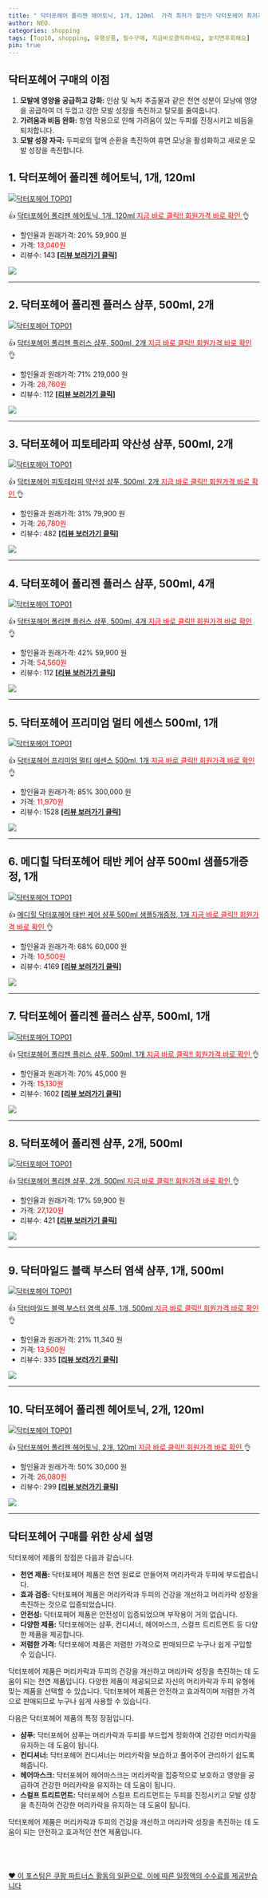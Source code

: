 ```yaml
---
title: " 닥터포헤어 폴리젠 헤어토닉, 1개, 120ml  가격 최저가 할인가 닥터포헤어 최저가 추천 제품 비교"
author: NEO.
categories: shopping
tags: [Top10, shopping, 유행상품, 필수구매, 지금바로클릭하세요, 놓치면후회해요]
pin: true
---
```

## 닥터포헤어 구매의 이점
1. **모발에 영양을 공급하고 강화:** 인삼 및 녹차 추출물과 같은 천연 성분이 모낭에 영양을 공급하여 더 두껍고 강한 모발 성장을 촉진하고 탈모를 줄여줍니다.
2. **가려움과 비듬 완화:** 항염 작용으로 인해 가려움이 있는 두피를 진정시키고 비듬을 퇴치합니다.
3. **모발 성장 자극:** 두피로의 혈액 순환을 촉진하여 휴면 모낭을 활성화하고 새로운 모발 성장을 촉진합니다.

   

## 1.  닥터포헤어 폴리젠 헤어토닉, 1개, 120ml 

[![닥터포헤어 TOP01](https://thumbnail10.coupangcdn.com/thumbnails/remote/490x490ex/image/retail/images/2978089366006611-de54946f-cdd7-4ead-85e2-2f10247e4f02.jpg)](https://link.coupang.com/re/AFFSDP?lptag=AF3617701&subid=GithubCoopas&pageKey=7851598412&traceid=V0-153&itemId=21402419696&vendorItemId=70980147545)


👍 [ 닥터포헤어 폴리젠 헤어토닉, 1개, 120ml  <font color=red> 지금 바로 클릭!! 회원가격 바로 확인 </font> ](https://link.coupang.com/re/AFFSDP?lptag=AF3617701&subid=GithubCoopas&pageKey=7851598412&traceid=V0-153&itemId=21402419696&vendorItemId=70980147545) 👌 


- 할인율과 원래가격: 20%  59,900   원
- 가격: <span style='color:red'>13,040원</span>
- 리뷰수: 143  [**[리뷰 보러가기 클릭]**](https://link.coupang.com/re/AFFSDP?lptag=AF3617701&subid=GithubCoopas&pageKey=7851598412&traceid=V0-153&itemId=21402419696&vendorItemId=70980147545)

[![](/discount_price.png)](https://link.coupang.com/re/AFFSDP?lptag=AF3617701&subid=GithubCoopas&pageKey=7851598412&traceid=V0-153&itemId=21402419696&vendorItemId=70980147545)

---


   

## 2.  닥터포헤어 폴리젠 플러스 샴푸, 500ml, 2개 

[![닥터포헤어 TOP01](https://thumbnail9.coupangcdn.com/thumbnails/remote/490x490ex/image/retail/images/1177100039789403-ea4ed86e-a91f-4b8a-b165-703204f8f6f9.jpg)](https://link.coupang.com/re/AFFSDP?lptag=AF3617701&subid=GithubCoopas&pageKey=7770123520&traceid=V0-153&itemId=20974572049&vendorItemId=85072875901)


👍 [ 닥터포헤어 폴리젠 플러스 샴푸, 500ml, 2개  <font color=red> 지금 바로 클릭!! 회원가격 바로 확인 </font> ](https://link.coupang.com/re/AFFSDP?lptag=AF3617701&subid=GithubCoopas&pageKey=7770123520&traceid=V0-153&itemId=20974572049&vendorItemId=85072875901) 👌 


- 할인율과 원래가격: 71%  219,000   원
- 가격: <span style='color:red'>28,760원</span>
- 리뷰수: 112  [**[리뷰 보러가기 클릭]**](https://link.coupang.com/re/AFFSDP?lptag=AF3617701&subid=GithubCoopas&pageKey=7770123520&traceid=V0-153&itemId=20974572049&vendorItemId=85072875901)

[![](/discount_price.png)](https://link.coupang.com/re/AFFSDP?lptag=AF3617701&subid=GithubCoopas&pageKey=7770123520&traceid=V0-153&itemId=20974572049&vendorItemId=85072875901)

---


   

## 3.  닥터포헤어 피토테라피 약산성 샴푸, 500ml, 2개 

[![닥터포헤어 TOP01](https://thumbnail10.coupangcdn.com/thumbnails/remote/490x490ex/image/retail/images/1177105548524523-738ef236-5686-4398-9133-e406e4d9317c.jpg)](https://link.coupang.com/re/AFFSDP?lptag=AF3617701&subid=GithubCoopas&pageKey=6602268423&traceid=V0-153&itemId=16457270375&vendorItemId=83647431060)


👍 [ 닥터포헤어 피토테라피 약산성 샴푸, 500ml, 2개  <font color=red> 지금 바로 클릭!! 회원가격 바로 확인 </font> ](https://link.coupang.com/re/AFFSDP?lptag=AF3617701&subid=GithubCoopas&pageKey=6602268423&traceid=V0-153&itemId=16457270375&vendorItemId=83647431060) 👌 


- 할인율과 원래가격: 31%  79,900   원
- 가격: <span style='color:red'>26,780원</span>
- 리뷰수: 482  [**[리뷰 보러가기 클릭]**](https://link.coupang.com/re/AFFSDP?lptag=AF3617701&subid=GithubCoopas&pageKey=6602268423&traceid=V0-153&itemId=16457270375&vendorItemId=83647431060)

[![](/discount_price.png)](https://link.coupang.com/re/AFFSDP?lptag=AF3617701&subid=GithubCoopas&pageKey=6602268423&traceid=V0-153&itemId=16457270375&vendorItemId=83647431060)

---


   

## 4.  닥터포헤어 폴리젠 플러스 샴푸, 500ml, 4개 

[![닥터포헤어 TOP01](https://thumbnail8.coupangcdn.com/thumbnails/remote/490x490ex/image/retail/images/1177099029769907-d79f2083-e922-49ce-a239-fcab21fe5a12.jpg)](https://link.coupang.com/re/AFFSDP?lptag=AF3617701&subid=GithubCoopas&pageKey=7770123520&traceid=V0-153&itemId=20974573287&vendorItemId=72044252618)


👍 [ 닥터포헤어 폴리젠 플러스 샴푸, 500ml, 4개  <font color=red> 지금 바로 클릭!! 회원가격 바로 확인 </font> ](https://link.coupang.com/re/AFFSDP?lptag=AF3617701&subid=GithubCoopas&pageKey=7770123520&traceid=V0-153&itemId=20974573287&vendorItemId=72044252618) 👌 


- 할인율과 원래가격: 42%  59,900   원
- 가격: <span style='color:red'>54,560원</span>
- 리뷰수: 112  [**[리뷰 보러가기 클릭]**](https://link.coupang.com/re/AFFSDP?lptag=AF3617701&subid=GithubCoopas&pageKey=7770123520&traceid=V0-153&itemId=20974573287&vendorItemId=72044252618)

[![](/discount_price.png)](https://link.coupang.com/re/AFFSDP?lptag=AF3617701&subid=GithubCoopas&pageKey=7770123520&traceid=V0-153&itemId=20974573287&vendorItemId=72044252618)

---


   

## 5.  닥터포헤어 프리미엄 멀티 에센스 500ml, 1개 

[![닥터포헤어 TOP01](https://thumbnail7.coupangcdn.com/thumbnails/remote/490x490ex/image/vendor_inventory/fa5f/1e5066d433c893891bd5ff8eaed44d24fc9e3663877f0c70cd097c88fdc9.jpg)](https://link.coupang.com/re/AFFSDP?lptag=AF3617701&subid=GithubCoopas&pageKey=1594476941&traceid=V0-153&itemId=2723977252&vendorItemId=87640278723)


👍 [ 닥터포헤어 프리미엄 멀티 에센스 500ml, 1개  <font color=red> 지금 바로 클릭!! 회원가격 바로 확인 </font> ](https://link.coupang.com/re/AFFSDP?lptag=AF3617701&subid=GithubCoopas&pageKey=1594476941&traceid=V0-153&itemId=2723977252&vendorItemId=87640278723) 👌 


- 할인율과 원래가격: 85%  300,000   원
- 가격: <span style='color:red'>11,970원</span>
- 리뷰수: 1528  [**[리뷰 보러가기 클릭]**](https://link.coupang.com/re/AFFSDP?lptag=AF3617701&subid=GithubCoopas&pageKey=1594476941&traceid=V0-153&itemId=2723977252&vendorItemId=87640278723)

[![](/discount_price.png)](https://link.coupang.com/re/AFFSDP?lptag=AF3617701&subid=GithubCoopas&pageKey=1594476941&traceid=V0-153&itemId=2723977252&vendorItemId=87640278723)

---


   

## 6.  메디힐 닥터포헤어 태반 케어 샴푸 500ml 샘플5개증정, 1개 

[![닥터포헤어 TOP01](https://thumbnail7.coupangcdn.com/thumbnails/remote/490x490ex/image/vendor_inventory/08ce/43c031913b9a0cfa2e79ad9391d3ef982b93c9a43edd83d90961cfe55a7f.jpg)](https://link.coupang.com/re/AFFSDP?lptag=AF3617701&subid=GithubCoopas&pageKey=7828688891&traceid=V0-153&itemId=21285550506&vendorItemId=88345516289)


👍 [ 메디힐 닥터포헤어 태반 케어 샴푸 500ml 샘플5개증정, 1개  <font color=red> 지금 바로 클릭!! 회원가격 바로 확인 </font> ](https://link.coupang.com/re/AFFSDP?lptag=AF3617701&subid=GithubCoopas&pageKey=7828688891&traceid=V0-153&itemId=21285550506&vendorItemId=88345516289) 👌 


- 할인율과 원래가격: 68%  60,000   원
- 가격: <span style='color:red'>10,500원</span>
- 리뷰수: 4169  [**[리뷰 보러가기 클릭]**](https://link.coupang.com/re/AFFSDP?lptag=AF3617701&subid=GithubCoopas&pageKey=7828688891&traceid=V0-153&itemId=21285550506&vendorItemId=88345516289)

[![](/discount_price.png)](https://link.coupang.com/re/AFFSDP?lptag=AF3617701&subid=GithubCoopas&pageKey=7828688891&traceid=V0-153&itemId=21285550506&vendorItemId=88345516289)

---


   

## 7.  닥터포헤어 폴리젠 플러스 샴푸, 500ml, 1개 

[![닥터포헤어 TOP01](https://thumbnail8.coupangcdn.com/thumbnails/remote/490x490ex/image/retail/images/1177100168181270-0f892068-d40f-4aea-b967-191895b9d430.jpg)](https://link.coupang.com/re/AFFSDP?lptag=AF3617701&subid=GithubCoopas&pageKey=7770123520&traceid=V0-153&itemId=20974511188&vendorItemId=74303603529)


👍 [ 닥터포헤어 폴리젠 플러스 샴푸, 500ml, 1개  <font color=red> 지금 바로 클릭!! 회원가격 바로 확인 </font> ](https://link.coupang.com/re/AFFSDP?lptag=AF3617701&subid=GithubCoopas&pageKey=7770123520&traceid=V0-153&itemId=20974511188&vendorItemId=74303603529) 👌 


- 할인율과 원래가격: 70%  45,000   원
- 가격: <span style='color:red'>15,130원</span>
- 리뷰수: 1602  [**[리뷰 보러가기 클릭]**](https://link.coupang.com/re/AFFSDP?lptag=AF3617701&subid=GithubCoopas&pageKey=7770123520&traceid=V0-153&itemId=20974511188&vendorItemId=74303603529)

[![](/discount_price.png)](https://link.coupang.com/re/AFFSDP?lptag=AF3617701&subid=GithubCoopas&pageKey=7770123520&traceid=V0-153&itemId=20974511188&vendorItemId=74303603529)

---


   

## 8.  닥터포헤어 폴리젠 샴푸, 2개, 500ml 

[![닥터포헤어 TOP01](https://thumbnail10.coupangcdn.com/thumbnails/remote/490x490ex/image/retail/images/596334695286571-0f10585d-13bf-4330-9991-1db92415cade.png)](https://link.coupang.com/re/AFFSDP?lptag=AF3617701&subid=GithubCoopas&pageKey=7757889833&traceid=V0-153&itemId=20993801193&vendorItemId=88058147425)


👍 [ 닥터포헤어 폴리젠 샴푸, 2개, 500ml  <font color=red> 지금 바로 클릭!! 회원가격 바로 확인 </font> ](https://link.coupang.com/re/AFFSDP?lptag=AF3617701&subid=GithubCoopas&pageKey=7757889833&traceid=V0-153&itemId=20993801193&vendorItemId=88058147425) 👌 


- 할인율과 원래가격: 17%  59,900   원
- 가격: <span style='color:red'>27,120원</span>
- 리뷰수: 421  [**[리뷰 보러가기 클릭]**](https://link.coupang.com/re/AFFSDP?lptag=AF3617701&subid=GithubCoopas&pageKey=7757889833&traceid=V0-153&itemId=20993801193&vendorItemId=88058147425)

[![](/discount_price.png)](https://link.coupang.com/re/AFFSDP?lptag=AF3617701&subid=GithubCoopas&pageKey=7757889833&traceid=V0-153&itemId=20993801193&vendorItemId=88058147425)

---


   

## 9.  닥터마일드 블랙 부스터 염색 샴푸, 1개, 500ml 

[![닥터포헤어 TOP01](https://thumbnail7.coupangcdn.com/thumbnails/remote/490x490ex/image/vendor_inventory/63b7/010daf22c429e7a7f8cf74adf639f75c66adad026a06dc619758cba665d7.jpg)](https://link.coupang.com/re/AFFSDP?lptag=AF3617701&subid=GithubCoopas&pageKey=6945017447&traceid=V0-153&itemId=19095453067&vendorItemId=86216234359)


👍 [ 닥터마일드 블랙 부스터 염색 샴푸, 1개, 500ml  <font color=red> 지금 바로 클릭!! 회원가격 바로 확인 </font> ](https://link.coupang.com/re/AFFSDP?lptag=AF3617701&subid=GithubCoopas&pageKey=6945017447&traceid=V0-153&itemId=19095453067&vendorItemId=86216234359) 👌 


- 할인율과 원래가격: 21%  11,340   원
- 가격: <span style='color:red'>13,500원</span>
- 리뷰수: 335  [**[리뷰 보러가기 클릭]**](https://link.coupang.com/re/AFFSDP?lptag=AF3617701&subid=GithubCoopas&pageKey=6945017447&traceid=V0-153&itemId=19095453067&vendorItemId=86216234359)

[![](/discount_price.png)](https://link.coupang.com/re/AFFSDP?lptag=AF3617701&subid=GithubCoopas&pageKey=6945017447&traceid=V0-153&itemId=19095453067&vendorItemId=86216234359)

---


   

## 10.  닥터포헤어 폴리젠 헤어토닉, 2개, 120ml 

[![닥터포헤어 TOP01](https://thumbnail8.coupangcdn.com/thumbnails/remote/490x490ex/image/retail/images/1728604771099867-6ff7115d-5404-4300-8446-e0110fee7599.jpg)](https://link.coupang.com/re/AFFSDP?lptag=AF3617701&subid=GithubCoopas&pageKey=7851598412&traceid=V0-153&itemId=21402445134&vendorItemId=85007363639)


👍 [ 닥터포헤어 폴리젠 헤어토닉, 2개, 120ml  <font color=red> 지금 바로 클릭!! 회원가격 바로 확인 </font> ](https://link.coupang.com/re/AFFSDP?lptag=AF3617701&subid=GithubCoopas&pageKey=7851598412&traceid=V0-153&itemId=21402445134&vendorItemId=85007363639) 👌 


- 할인율과 원래가격: 50%  30,000   원
- 가격: <span style='color:red'>26,080원</span>
- 리뷰수: 299  [**[리뷰 보러가기 클릭]**](https://link.coupang.com/re/AFFSDP?lptag=AF3617701&subid=GithubCoopas&pageKey=7851598412&traceid=V0-153&itemId=21402445134&vendorItemId=85007363639)

[![](/discount_price.png)](https://link.coupang.com/re/AFFSDP?lptag=AF3617701&subid=GithubCoopas&pageKey=7851598412&traceid=V0-153&itemId=21402445134&vendorItemId=85007363639)

---
## 닥터포헤어 구매를 위한 상세 설명
닥터포헤어 제품의 장점은 다음과 같습니다.

* **천연 제품:** 닥터포헤어 제품은 천연 원료로 만들어져 머리카락과 두피에 부드럽습니다.
* **효과 검증:** 닥터포헤어 제품은 머리카락과 두피의 건강을 개선하고 머리카락 성장을 촉진하는 것으로 입증되었습니다.
* **안전성:** 닥터포헤어 제품은 안전성이 입증되었으며 부작용이 거의 없습니다.
* **다양한 제품:** 닥터포헤어는 샴푸, 컨디셔너, 헤어마스크, 스컬프 트리트먼트 등 다양한 제품을 제공합니다.
* **저렴한 가격:** 닥터포헤어 제품은 저렴한 가격으로 판매되므로 누구나 쉽게 구입할 수 있습니다.

닥터포헤어 제품은 머리카락과 두피의 건강을 개선하고 머리카락 성장을 촉진하는 데 도움이 되는 천연 제품입니다. 다양한 제품이 제공되므로 자신의 머리카락과 두피 유형에 맞는 제품을 선택할 수 있습니다. 닥터포헤어 제품은 안전하고 효과적이며 저렴한 가격으로 판매되므로 누구나 쉽게 사용할 수 있습니다.

다음은 닥터포헤어 제품의 특정 장점입니다.

* **샴푸:** 닥터포헤어 샴푸는 머리카락과 두피를 부드럽게 정화하여 건강한 머리카락을 유지하는 데 도움이 됩니다.
* **컨디셔너:** 닥터포헤어 컨디셔너는 머리카락을 보습하고 풀어주어 관리하기 쉽도록 해줍니다.
* **헤어마스크:** 닥터포헤어 헤어마스크는 머리카락을 집중적으로 보호하고 영양을 공급하여 건강한 머리카락을 유지하는 데 도움이 됩니다.
* **스컬프 트리트먼트:** 닥터포헤어 스컬프 트리트먼트는 두피를 진정시키고 모발 성장을 촉진하여 건강한 머리카락을 유지하는 데 도움이 됩니다.

닥터포헤어 제품은 머리카락과 두피의 건강을 개선하고 머리카락 성장을 촉진하는 데 도움이 되는 안전하고 효과적인 천연 제품입니다.<br><br><br><br><br> [ ❤  이 포스팅은 쿠팡 파트너스 활동의 일환으로, 이에 따른 일정액의 수수료를 제공받습니다](https://link.coupang.com/a/bcEFyh)